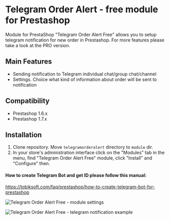 # Telegram Order Alert - free module for Prestashop

Module for PrestaShop "Telegram Order Alert Free" allows you to setup telegram notification for new order in Prestashop. For more features please take a look at the PRO version.

## Main Features
* Sending notification to Telegram individual chat/group chat/channel
* Settings. Choice what kind of information about order will be sent to notification

## Compatibility
* Prestashop 1.6.x
* Prestashop 1.7.x

## Installation
1.  Clone repository. Move `telegramorderalert` directory to `module` dir.
3.  In your store's administration interface click on the "Modules" tab in the menu, find "Telegram Order Alert Free" module, click "Install" and "Configure" then.


#### How to create Telegram Bot and get ID please follow this manual:

https://tobiksoft.com/faq/prestashop/how-to-create-telegram-bot-for-prestashop



![Telegram Order Alert Free - module settings](https://tobiksoft.com/144-thickbox_default/telegram-order-alert-free-module-for-prestashop.jpg) 

![Telegram Order Alert Free - telegram notification example](https://tobiksoft.com/145-thickbox_default/telegram-order-alert-free-module-for-prestashop.jpg)